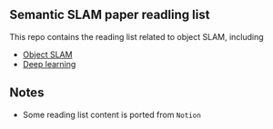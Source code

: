 ## Semantic SLAM paper readling list 

This repo contains the reading list related to object SLAM, including 

- [Object SLAM](https://github.com/moshanATucsd/Semantic-SLAM-paper-reading/blob/main/Object_SLAM.csv) 
- [Deep learning](https://github.com/moshanATucsd/Semantic-SLAM-paper-reading/blob/main/Deep_learning.csv) 

## Notes 

- Some reading list content is ported from `Notion`  

